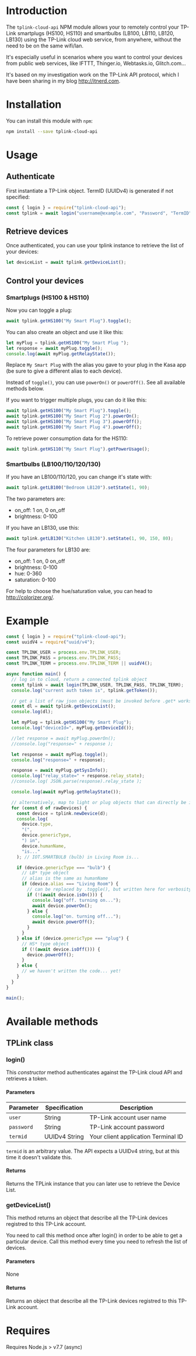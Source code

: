 # Introduction

The `tplink-cloud-api` NPM module allows your to remotely control your TP-Link smartplugs (HS100, HS110) and smartbulbs (LB100, LB110, LB120, LB130) using the TP-Link cloud web service, from anywhere, without the need to be on the same wifi/lan.

It's especially useful in scenarios where you want to control your devices from public web services, like IFTTT, Thinger.io, Webtasks.io, Glitch.com...

It's based on my investigation work on the TP-Link API protocol, which I have been sharing in my blog http://itnerd.com.

# Installation

You can install this module with `npm`:

```bash
npm install --save tplink-cloud-api
```

# Usage

## Authenticate

First instantiate a TP-Link object. TermID (UUIDv4) is generated if not specified:

```javascript
const { login } = require("tplink-cloud-api");
const tplink = await login("username@example.com", "Password", "TermID");
```

## Retrieve devices

Once authenticated, you can use your tplink instance to retrieve the list of your devices:

```javascript
let deviceList = await tplink.getDeviceList();
```

## Control your devices

### Smartplugs (HS100 & HS110)

Now you can toggle a plug:

```javascript
await tplink.getHS100("My Smart Plug").toggle();
```

You can also create an object and use it like this:

```javascript
let myPlug = tplink.getHS100("My Smart Plug ");
let response = await myPlug.toggle();
console.log(await myPlug.getRelayState());
```

Replace `My Smart Plug` with the alias you gave to your plug in the Kasa app (be sure to give a different alias to each device).

Instead of `toggle()`, you can use `powerOn()` or `powerOff()`. See all available methods below.

If you want to trigger multiple plugs, you can do it like this:

```javascript
await tplink.getHS100("My Smart Plug").toggle();
await tplink.getHS100("My Smart Plug 2").powerOn();
await tplink.getHS100("My Smart Plug 3").powerOff();
await tplink.getHS100("My Smart Plug 4").powerOff();
```

To retrieve power consumption data for the HS110:

```javascript
await tplink.getHS110("My Smart Plug").getPowerUsage();
```

### Smartbulbs (LB100/110/120/130)

If you have an LB100/110/120, you can change it's state with:

```javascript
await tplink.getLB100("Bedroom LB120").setState(1, 90);
```

The two parameters are:

- on_off: 1 on, 0 on_off
- brightness: 0-100

If you have an LB130, use this:

```javascript
await tplink.getLB130("Kitchen LB130").setState(1, 90, 150, 80);
```

The four parameters for LB130 are:

- on_off: 1 on, 0 on_off
- brightness: 0-100
- hue: 0-360
- saturation: 0-100

For help to choose the hue/saturation value, you can head to http://colorizer.org/.

# Example

```javascript
const { login } = require("tplink-cloud-api");
const uuidV4 = require("uuid/v4");

const TPLINK_USER = process.env.TPLINK_USER;
const TPLINK_PASS = process.env.TPLINK_PASS;
const TPLINK_TERM = process.env.TPLINK_TERM || uuidV4();

async function main() {
  // log in to cloud, return a connected tplink object
  const tplink = await login(TPLINK_USER, TPLINK_PASS, TPLINK_TERM);
  console.log("current auth token is", tplink.getToken());

  // get a list of raw json objects (must be invoked before .get* works)
  const dl = await tplink.getDeviceList();
  console.log(dl);

  let myPlug = tplink.getHS100("My Smart Plug");
  console.log("deviceId=", myPlug.getDeviceId());

  //let response = await myPlug.powerOn();
  //console.log("response=" + response );

  let response = await myPlug.toggle();
  console.log("response=" + response);

  response = await myPlug.getSysInfo();
  console.log("relay_state=" + response.relay_state);
  //console.log( JSON.parse(response).relay_state );

  console.log(await myPlug.getRelayState());

  // alternatively, map to light or plug objects that can directly be invoked (eg: .transitionLightState(...))
  for (const d of rawDevices) {
    const device = tplink.newDevice(d);
    console.log(
      device.type,
      "(",
      device.genericType,
      ") in",
      device.humanName,
      "is..."
    ); // IOT.SMARTBULB (bulb) in Living Room is...

    if (device.genericType === "bulb") {
      // LB* type object
      // alias is the same as humanName
      if (device.alias === "Living Room") {
        // can be replaced by .toggle(), but written here for verbosity
        if (!(await device.isOn())) {
          console.log("off. turning on...");
          await device.powerOn();
        } else {
          console.log("on. turning off...");
          await device.powerOff();
        }
      }
    } else if (device.genericType === "plug") {
      // HS* type object
      if (!(await device.isOff())) {
        device.powerOff();
      }
    } else {
      // we haven't written the code... yet!
    }
  }
}

main();
```

# Available methods

## TPLink class

### login()

This _constructor_ method authenticates against the TP-Link cloud API and retrieves a token.

#### Parameters

| Parameter  | Specification | Description                         |
| ---------- | ------------- | ----------------------------------- |
| `user`     | String        | TP-Link account user name           |
| `password` | String        | TP-Link account password            |
| `termid`   | UUIDv4 String | Your client application Terminal ID |

`termid` is an arbitrary value. The API expects a UUIDv4 string, but at this time it doesn't validate this.

#### Returns

Returns the TPLink instance that you can later use to retrieve the Device List.

### getDeviceList()

This method returns an object that describe all the TP-Link devices registred to this TP-Link account.

You need to call this method once after login() in order to be able to get a particular device. Call this method every time you need to refresh the list of devices.

#### Parameters

None

#### Returns

Returns an object that describe all the TP-Link devices registred to this TP-Link account.

# Requires

Requires Node.js > v7.7 (async)
